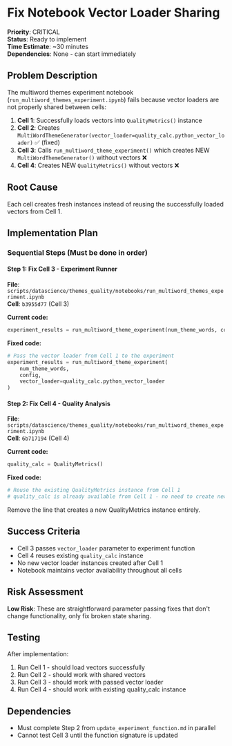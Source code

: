 # Fix Notebook Vector Loader Sharing

**Priority**: CRITICAL  
**Status**: Ready to implement  
**Time Estimate**: ~30 minutes  
**Dependencies**: None - can start immediately  

## Problem Description

The multiword themes experiment notebook (`run_multiword_themes_experiment.ipynb`) fails because vector loaders are not properly shared between cells:

1. **Cell 1**: Successfully loads vectors into `QualityMetrics()` instance
2. **Cell 2**: Creates `MultiWordThemeGenerator(vector_loader=quality_calc.python_vector_loader)` ✅ (fixed)
3. **Cell 3**: Calls `run_multiword_theme_experiment()` which creates NEW `MultiWordThemeGenerator()` without vectors ❌
4. **Cell 4**: Creates NEW `QualityMetrics()` without vectors ❌

## Root Cause

Each cell creates fresh instances instead of reusing the successfully loaded vectors from Cell 1.

## Implementation Plan

### Sequential Steps (Must be done in order)

#### Step 1: Fix Cell 3 - Experiment Runner
**File**: `scripts/datascience/themes_quality/notebooks/run_multiword_themes_experiment.ipynb`  
**Cell**: `b3955d77` (Cell 3)

**Current code:**
```python
experiment_results = run_multiword_theme_experiment(num_theme_words, config)
```

**Fixed code:**
```python
# Pass the vector loader from Cell 1 to the experiment
experiment_results = run_multiword_theme_experiment(
    num_theme_words, 
    config, 
    vector_loader=quality_calc.python_vector_loader
)
```

#### Step 2: Fix Cell 4 - Quality Analysis
**File**: `scripts/datascience/themes_quality/notebooks/run_multiword_themes_experiment.ipynb`  
**Cell**: `6b717194` (Cell 4)

**Current code:**
```python
quality_calc = QualityMetrics()
```

**Fixed code:**
```python
# Reuse the existing QualityMetrics instance from Cell 1
# quality_calc is already available from Cell 1 - no need to create new instance
```

Remove the line that creates a new QualityMetrics instance entirely.

## Success Criteria

- Cell 3 passes `vector_loader` parameter to experiment function
- Cell 4 reuses existing `quality_calc` instance
- No new vector loader instances created after Cell 1
- Notebook maintains vector availability throughout all cells

## Risk Assessment

**Low Risk**: These are straightforward parameter passing fixes that don't change functionality, only fix broken state sharing.

## Testing

After implementation:
1. Run Cell 1 - should load vectors successfully
2. Run Cell 2 - should work with shared vectors  
3. Run Cell 3 - should work with passed vector loader
4. Run Cell 4 - should work with existing quality_calc instance

## Dependencies

- Must complete Step 2 from `update_experiment_function.md` in parallel
- Cannot test Cell 3 until the function signature is updated